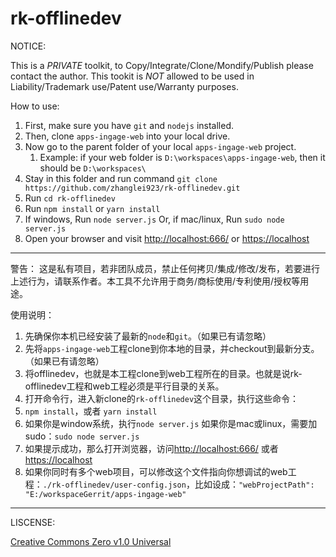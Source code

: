 # rk-offlinedev

NOTICE:

This is a *PRIVATE* toolkit, to Copy/Integrate/Clone/Mondify/Publish please contact the author. This tookit is *NOT* allowed to be used in Liability/Trademark use/Patent use/Warranty purposes.

How to use:
 1. First, make sure you have `git` and `nodejs` installed.
 1. Then, clone `apps-ingage-web` into your local drive.
 1. Now go to the parent folder of your local `apps-ingage-web` project.
    1. Example: if your web folder is `D:\workspaces\apps-ingage-web`, then it should be `D:\workspaces\`
 1. Stay in this folder and run command `git clone https://github.com/zhanglei923/rk-offlinedev.git`
 1. Run `cd rk-offlinedev`
 1. Run `npm install` or `yarn install`
 1. If windows, Run `node server.js`
    Or, if mac/linux, Run `sudo node server.js`
 1. Open your browser and visit [http://localhost:666/](http://localhost:666/) or [https://localhost](https://localhost)

-------

警告：
这是私有项目，若非团队成员，禁止任何拷贝/集成/修改/发布，若要进行上述行为，请联系作者。本工具不允许用于商务/商标使用/专利使用/授权等用途。


使用说明：
1. 先确保你本机已经安装了最新的`node`和`git`。（如果已有请忽略）
1. 先将`apps-ingage-web`工程clone到你本地的目录，并checkout到最新分支。（如果已有请忽略）
1. 将offlinedev，也就是本工程clone到web工程所在的目录。也就是说rk-offlinedev工程和web工程必须是平行目录的关系。
1. 打开命令行，进入新clone的`rk-offlinedev`这个目录，执行这些命令：
 1. `npm install`，或者 `yarn install`
 1. 如果你是window系统，执行`node server.js`
    如果你是mac或linux，需要加sudo：`sudo node server.js`
 1. 如果提示成功，那么打开浏览器，访问[http://localhost:666/](http://localhost:666/) 或者 [https://localhost](https://localhost)
1. 如果你同时有多个web项目，可以修改这个文件指向你想调试的web工程：`./rk-offlinedev/user-config.json`，比如设成：`"webProjectPath": "E:/workspaceGerrit/apps-ingage-web"`

------

LISCENSE: 

[Creative Commons Zero v1.0 Universal](https://choosealicense.com/licenses/cc0-1.0/)
